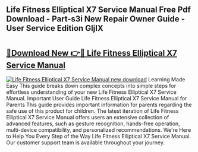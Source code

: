 ## Life Fitness Elliptical X7 Service Manual Free Pdf Download - Part-s3i New Repair Owner Guide - User Service Edition GljIX

# <h2><a href="http://bc4249.oget.top/?id=Life+Fitness+Elliptical+X7+Service+Manual">🔗Download New 👉🔴 Life Fitness Elliptical X7 Service Manual</a></h2>

[![Life Fitness Elliptical X7 Service Manual new download](https://i.imgur.com/5g1atiW.png)](http://bc4249.oget.top/?id=Life+Fitness+Elliptical+X7+Service+Manual)
Learning Made Easy This guide breaks down complex concepts into simple steps for effortless understanding of your new Life Fitness Elliptical X7 Service Manual. Important User Guide Life Fitness Elliptical X7 Service Manual for Parents This guide provides important information for parents regarding the safe use of this product for children. The latest iteration of Life Fitness Elliptical X7 Service Manual offers users an extensive collection of advanced features, such as gesture recognition, hands-free operation, multi-device compatibility, and personalized recommendations. We're Here to Help You Every Step of the Way Life Fitness Elliptical X7 Service Manual. Our customer support team is available throughout your journey.
